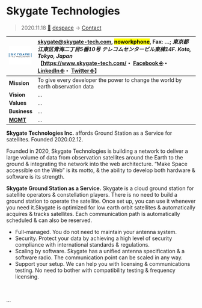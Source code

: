 # Skygate Technologies
> 2020.11.18 [🚀](../../../index/index.md) [despace](../index.md) → [Contact](../contact.md)

|[![](../f/contact/s/skygate_tech_logo1_thumb.webp)](../f/contact/s/skygate_tech_logo1.webp)|<skygate@skygate-tech.com>, <mark>noworkphone</mark>, Fax: …; *東京都江東区青海二丁目5番10号 テレコムセンタービル東棟14F. Koto, Tokyo, Japan*<br> 【<https://www.skygate-tech.com/>・ [Facebook ⎆](https://www.facebook.com/skygatetech)・ [LinkedIn ⎆](https://www.linkedin.com/company/skygate-tech)・ [Twitter ⎆](https://twitter.com/skygate_tech)】|
|:-|:-|
|**Mission**|To give every developer the power to change the world by earth observation data|
|**Vision**|…|
|**Values**|…|
|**Business**|…|
|**[MGMT](../mgmt.md)**|…|

**Skygate Technologies Inc.** affords Ground Station as a Service for satellites. Founded 2020.02.12.

Founded in 2020, Skygate Technologies is building a network to deliver a large volume of data from observation satellites around the Earth to the ground & integrating the network into the web architecture. “Make Space accessible on the Web” is its motto, & the ability to develop both hardware & software is its strength.

**Skygate Ground Station as a Service.** Skygate is a cloud ground station for satellite operators & constellation players. There is no need to build a ground station to operate the satellite. Once set up, you can use it whenever you need it.Skygate is optimized for low earth orbit satellites & automatically acquires & tracks satellites. Each communication path is automatically scheduled & can also be reserved.

   - Full-managed. You do not need to maintain your antenna system.
   - Security. Protect your data by achieving a high level of security compliance with international standards & regulations.
   - Scaling by software. Skygate has a unified antenna specification & a software radio. The communication point can be scaled in any way.
   - Support your setup. We can help you with licensing & communications testing. No need to bother with compatibility testing & frequency licensing.

<p style="page-break-after:always"> </p>

…
